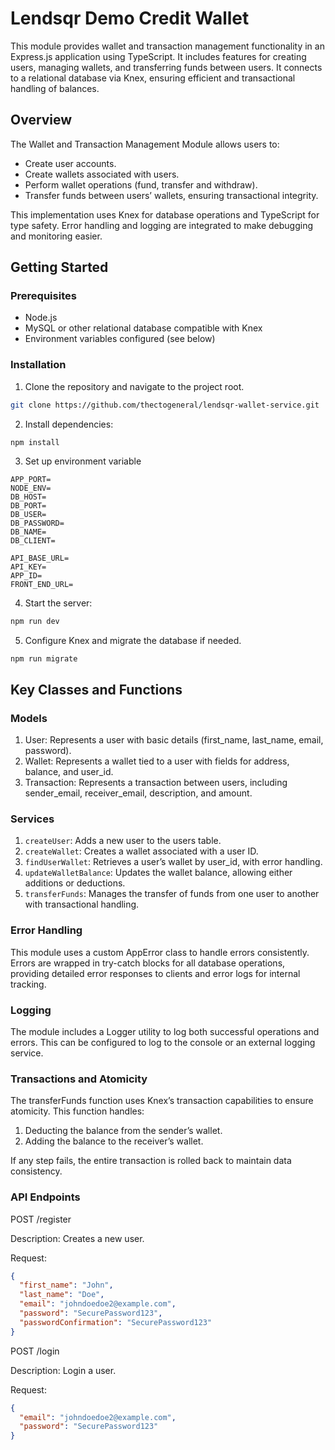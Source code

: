 # Lendsqr Demo Credit Wallet

This module provides wallet and transaction management functionality in an Express.js application using TypeScript. It includes features for creating users, managing wallets, and transferring funds between users. It connects to a relational database via Knex, ensuring efficient and transactional handling of balances.

## Overview

The Wallet and Transaction Management Module allows users to:

- Create user accounts.
- Create wallets associated with users.
- Perform wallet operations (fund, transfer and withdraw).
- Transfer funds between users’ wallets, ensuring transactional integrity.

This implementation uses Knex for database operations and TypeScript for type safety. Error handling and logging are integrated to make debugging and monitoring easier.

## Getting Started

### Prerequisites

- Node.js
- MySQL or other relational database compatible with Knex
- Environment variables configured (see below)

### Installation

1. Clone the repository and navigate to the project root.

```bash
git clone https://github.com/thectogeneral/lendsqr-wallet-service.git
```

2. Install dependencies:

```bash
npm install
```

3. Set up environment variable

```plaintext
APP_PORT=
NODE_ENV=
DB_HOST=
DB_PORT=
DB_USER=
DB_PASSWORD=
DB_NAME=
DB_CLIENT=

API_BASE_URL=
API_KEY=
APP_ID=
FRONT_END_URL=

```

4. Start the server:

```bash
npm run dev
```

5. Configure Knex and migrate the database if needed.

```
npm run migrate
```

## Key Classes and Functions

### Models

1. User: Represents a user with basic details (first_name, last_name, email, password).
2. Wallet: Represents a wallet tied to a user with fields for address, balance, and user_id.
3. Transaction: Represents a transaction between users, including sender_email, receiver_email, description, and amount.

### Services

1. `createUser`: Adds a new user to the users table.
2. `createWallet`: Creates a wallet associated with a user ID.
3. `findUserWallet`: Retrieves a user’s wallet by user_id, with error handling.
4. `updateWalletBalance`: Updates the wallet balance, allowing either additions or deductions.
5. `transferFunds`: Manages the transfer of funds from one user to another with transactional handling.

### Error Handling

This module uses a custom AppError class to handle errors consistently. Errors are wrapped in try-catch blocks for all database operations, providing detailed error responses to clients and error logs for internal tracking.

### Logging

The module includes a Logger utility to log both successful operations and errors. This can be configured to log to the console or an external logging service.

### Transactions and Atomicity

The transferFunds function uses Knex’s transaction capabilities to ensure atomicity. This function handles:

1. Deducting the balance from the sender’s wallet.
2. Adding the balance to the receiver’s wallet.

If any step fails, the entire transaction is rolled back to maintain data consistency.

### API Endpoints

POST /register

Description: Creates a new user.

Request:

```json
{
  "first_name": "John",
  "last_name": "Doe",
  "email": "johndoedoe2@example.com",
  "password": "SecurePassword123",
  "passwordConfirmation": "SecurePassword123"
}
```

POST /login

Description: Login a user.

Request:

```json
{
  "email": "johndoedoe2@example.com",
  "password": "SecurePassword123"
}
```

